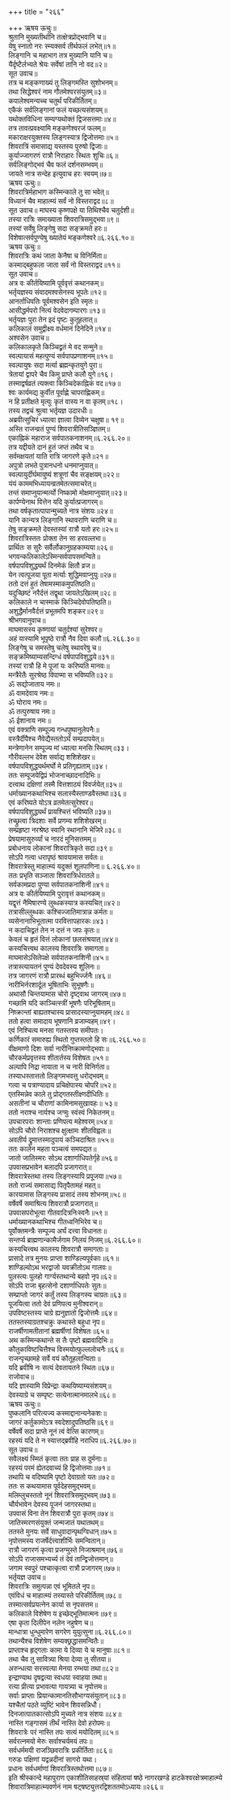 +++
title = "२६६"

+++
ऋषय ऊचुः॥  
श्रुतानि मुख्यतीर्थानि तत्क्षेत्रप्रोद्भवानि च॥  
येषु स्नातो नरः स्म्यक्सर्व तीर्थफलं लभेत्॥१॥  
लिङ्गानि च महाभाग तत्र मुख्यानि यानि च॥  
यैर्दृष्टैर्लभ्यते श्रेयः सर्वेषां तानि नो वद॥२॥  
सूत उवाच॥  
तत्र च मङ्कणाख्यं तु लिङ्गमस्ति सुशोभनम्॥  
तथा सिद्धेश्वरं नाम गौतमेश्वरसंयुतम्॥३॥  
कपालेश्वमन्यच्च चतुर्थं परिकीर्तितम्॥  
एकैकं सर्वलिङ्गानां फलं यच्छत्यसंशयम्॥  
यथोक्तविधिना सम्यग्यथोक्तं द्विजसत्तमाः॥४॥  
तत्र तावत्प्रवक्ष्यामि मङ्कणेश्वरजं फलम्॥  
मकाराक्षरयुक्तस्य लिङ्गस्यात्र द्विजोत्तमाः॥५॥  
शिवरात्रिं समासाद्य यस्तस्य पुरुषो द्विजाः॥  
कुर्याज्जागरणं रात्रौ निराहारः स्थितः शुचिः॥६॥  
सर्वलिङ्गोद्भवं चैव फलं दर्शनसम्भवम्॥  
जायते नात्र सन्देह इत्युवाच हरः स्वयम्॥७॥  
ऋषय ऊचुः॥  
शिवरात्रिर्महाभाग कस्मिन्काले तु सा भवेत्॥  
विध्यानं चैव माहात्म्यं सर्वं नो विस्तराद्वद॥८॥  
सूत उवाच॥ माघस्य कृष्णपक्षे या तिथिश्चैव चतुर्दशी॥  
तस्या रात्रिः समाख्याता शिवरात्रिसमुद्भवा॥९॥  
तस्यां सर्वेषु लिङ्गेषु सदा सङ्क्रमते हरः॥  
विशेषात्सर्वपुण्येषु ख्यातेयं मङ्कणेश्वरे॥६.२६६.१०॥  
ऋषय ऊचुः॥  
शिवरात्रिः कथं जाता केनैषा च विनिर्मिता॥  
कस्माद्बहुफला जाता सर्वं नो विस्तराद्वद॥११॥  
सूत उवाच॥  
अत्र वः कीर्तयिष्यामि पूर्ववृत्तं कथानकम्॥  
भर्तृयज्ञस्य संवादमश्वसेनस्य भूपतेः॥१२॥  
आनर्ताधिपतिः पूर्वमश्वसेन इति स्मृतः॥  
आसीद्धर्मपरो नित्यं वेदवेदागम्पारगः॥१३॥  
भर्तृयज्ञः पुरा तेन इदं पृष्टः कुतूहलात्॥  
कलिकालं समुद्वीक्ष्य वर्धमानं दिनेदिने॥१४॥  
अश्वसेन उवाच॥  
कलिकालकृते किञ्चिद्व्रतं मे वद सन्मुने॥  
स्वल्पायासं महत्पुण्यं सर्वपापप्रणाशनम्॥१५॥  
स्वल्पायुषः सदा मर्त्या ब्रह्मन्कृतयुगे पुरा॥  
त्रेतायां द्वापरे चैव किमु प्राप्ते कलौ युगे॥१६।  
तस्माद्वर्षव्रतं त्यक्त्वा किञ्चिदेकाह्निकं वद॥१७॥  
श्वः कार्यमद्य कुर्वीत पूर्वाह्णे चापराह्णिकम्॥  
न हि प्रतीक्षते मृत्युः कृतं वास्य न वा कृतम्॥१८।  
तस्य तद्वचं श्रुत्वा भर्तृयज्ञ उदारधीः॥  
अब्रवीत्सुचिरं ध्यात्वा ज्ञात्वा दिव्येन चक्षुषा॥ १९॥  
अस्ति राजन्व्रतं पुण्यं शिवरात्रीतिसञ्ज्ञितम्॥  
एकाह्निकं महाराज सर्वपातकनाशनम्॥६.२६६.२०॥  
तत्र यद्दीयते दानं हुतं जप्तं तथैव च॥  
सर्वमक्षयतां याति रात्रि जागरणे कृते॥२१॥  
अपुत्रो लभते पुत्रानधनो धनमाप्नुयात्॥  
स्वल्पायुर्दीर्घमायु्ष्यं शत्रूणां चैव सङ्क्षयम्॥२२॥  
यंयं काममभिध्यायन्व्रतमेतत्समाचरेत्॥  
तन्तं समाप्नुयान्मर्त्यो निष्कामो मोक्षमाप्नुयात्॥२३॥  
कार्पण्येनाथ वित्तेन यदि कुर्यात्प्रजागरम्॥  
तथा वर्षकृतात्पापान्मुच्यते नात्र संशयः॥२४॥  
यानि कान्यत्र लिङ्गानि स्थावराणि चराणि च॥  
तेषु सङ्क्रमते देवस्तस्यां रात्रौ यतो हरः॥२५॥  
शिवरात्रिस्ततः प्रोक्ता तेन सा हरवल्लभा॥  
प्रार्थितः स सुरैः सर्वैर्लोकानुग्रहकाम्यया॥२६॥  
भगवन्कलिकालेऽस्मिन्सर्वपापसमन्विते॥  
वर्षपापविशुद्ध्यर्थं दिनमेकं क्षितौ व्रज॥  
येन त्वत्पूजया पूता मर्त्याः शुद्धिमवाप्नुयुः॥२७॥  
ततो दत्तं हुतं तेषामस्माकमुपतिष्ठति॥  
यदुच्छिष्टं नरैर्दत्तं तद्वृथा जायतेऽखिलम्॥२८॥  
कलिकाले न चास्माकं किञ्चिदेवोपतिष्ठति॥  
अशुद्धैर्मानवैर्दत्तं प्रभूतमपि शङ्कर॥२९॥  
श्रीभगवानुवाच॥  
माघमासस्य कृष्णायां चतुर्दश्यां सुरेश्वर॥  
अहं यास्यामि भूपृष्ठे रात्रौ नैव दिवा कलौ॥६.२६६.३०॥  
लिङ्गेषु च समस्तेषु चलेषु स्थावरेषु च॥  
सङ्क्रमिष्याम्यसन्दिग्धं वर्षपापविशुद्धये॥३१॥  
तस्यां रात्रौ हि मे पूजां यः करिष्यति मानवः॥  
मन्त्रैरेतैः सुरश्रेष्ठ विपाप्मा स भविष्यति॥३२॥  
ॐ सद्योजाताय नमः॥  
ॐ वामदेवाय नमः॥  
ॐ घोराय नमः॥  
ॐ तत्पुरुषाय नमः॥  
ॐ ईशानाय नमः॥  
एवं वक्त्राणि सम्पूज्य गन्धपुष्पानुलेपनैः॥  
वस्त्रैर्दीपैश्च नैवेद्यैस्ततोऽर्घं सम्प्रदापयेत्॥  
मन्त्रेणानेन सम्पूज्य मां ध्यात्वा मनसि स्थितम्॥३३।  
गौरीवल्लभ देवेश सर्वाद्य शशिशेखर॥  
वर्षपापविशुद्ध्यर्थमर्घो मे प्रतिगृह्यताम्॥३४।  
ततः सम्पूजयेद्विप्रं भोजनाच्छादनादिभिः॥  
दत्त्वाथ दक्षिणां तस्मै वित्तशाठ्यं विवर्जयेत्॥३५॥  
धर्माख्यानकथाभिश्च सलास्यैस्ताण्डवैस्तथा॥३६॥  
एवं करिष्यते योऽत्र व्रतमेतत्सुरेश्वर॥  
वर्षपापविशुद्ध्यर्थं प्रायश्चित्तं भविष्यति॥३७॥  
तच्छ्रुत्वा त्रिदशाः सर्वे प्रणम्य शशिशेखरम्॥  
सम्प्रहृष्टा नरश्रेष्ठ स्वानि स्थानानि भेजिरे॥३८॥  
प्रेषयामासुरुर्व्यां च नारदं मुनिसत्तमम्॥  
प्रबोधनाय लोकानां शिवरात्रिकृते सदा॥३९॥  
सोऽपि गत्वा धरापृष्ठं श्रावयामास सर्वतः॥  
शिवरात्रेस्तु माहात्म्यं यदुक्तं शूलपाणिना॥ ६.२६६.४०॥  
ततः प्रभृति सञ्जाता शिवरात्रिर्धरातले॥  
सर्वकामप्रदा पुण्या सर्वपातकनाशिनी॥४१॥  
अत्र वः कीर्तयिष्यामि पुरावृत्तं कथानकम्॥  
यद्वृत्तं नैमिषारण्ये लुब्धकस्यात्र कस्यचित्॥४२॥  
तत्रासील्लुब्धकः कश्चिज्जातिमात्रान्न कर्मतः॥  
व्यसेनानाभिभूतात्मा परवित्तापहारकः॥४३।  
न कदाचिद्व्रतं तेन न दत्तं न जपः कृतः॥  
केवलं च हृतं वित्तं लोकानां छलसंश्रयात्॥४४॥  
कस्यचित्त्वथ कालस्य शिवरात्रिः समागता॥  
माघमासेऽसितेपक्षे सर्वपातकनाशिनी॥४५॥  
तत्रास्त्यायतनं पुण्यं देवदेवस्य शूलिनः॥  
तत्र जागरणं रात्रौ प्रारब्धं बहुभिर्ज्जनैः॥४६॥  
नारीभिर्नरशार्दूल भूषिताभिः सुभूषणैः॥  
अथासौ चिन्तयामास चोरो दृष्ट्वाथ जागरम्॥४७॥  
गच्छामि यदि काञ्चित्स्त्रीं भूषणैः परिभूषिताम्॥  
निष्क्रान्तां बाह्यतश्चास्य प्रासादस्याप्नुयामहम्॥४८॥  
ततो हत्वा समादाय भूषणानि व्रजाम्यहम्॥४९।  
एवं निश्चित्य मनसा गतस्तस्य समीपतः।  
कर्णिकारं समारुह्य स्थितो गुप्तस्ततो हि सः॥६.२६६.५०॥  
वीक्षमाणो दिशः सर्वा नारीनिष्क्रामणोद्भवाः॥  
चौरकर्मप्रवृत्तस्य शीतार्तस्य विशेषतः॥५१॥  
अल्पापि निद्रा नायाता न च नारी विनिर्गता॥  
तस्याधस्तात्ततो लिङ्गमभवत्तु धरोद्भवम्॥  
गत्वा च पत्राण्यादाय प्रचिक्षेपास्य चोपरि॥५२॥  
एतस्मिन्नेव काले तु प्रोद्गतस्तीक्ष्णदीधितिः॥  
असतीनां च चौराणां कामिनामसुखावहः॥ ५३॥  
ततो नराश्च नार्यश्च जग्मुः स्वंस्वं निकेतनम्॥  
उपचारपराः शान्ताः प्रणिपत्य महेश्वरम्॥५४॥  
सोऽपि चौरो निराशश्च क्षुत्क्षामः शीतविह्वलः॥  
अवतीर्य द्रुमात्तस्मादुपायं कञ्चिदाश्रितः॥५५॥  
ततः कालेन महता पञ्चत्वं समपद्यत॥  
जातो जातिस्मरः सोऽथ दशार्णाधिपतेर्गृहे॥५६॥  
उपवासप्रभावेन बलादपि प्रजागरात्॥  
शिवरात्रेस्तथा तस्य लिङ्गस्यापि प्रपूजया॥५७॥  
ततो राज्यं समासाद्य पितृपैतामहं महत्॥  
कारयामास लिङ्गस्य प्रासादं तस्य शोभनम्॥५८॥  
वर्षेवर्षे समाश्रित्य शिवरात्रौ प्रजागरात्॥  
उपवासपरोभूत्वा गीतवादित्रनिःस्वनैः॥५९॥  
धर्माख्यानकथाभिश्च गीतध्वनिभिरेव च॥  
पूर्वोक्तमन्त्रैः सम्पूज्य अर्घं दत्त्वा विधानतः॥  
सन्तर्प्य ब्राह्मणान्कामैर्जगाम निलयं निजम्॥६.२६६.६०॥  
कस्यचित्त्वथ कालस्य शिवरात्रौ समागताः॥  
प्रासादे तत्र मुनयः प्राप्ता शाण्डिल्यपूर्वकाः॥६१॥  
शाण्डिल्योऽथ भरद्वाजो यवक्रीतोऽथ गालवः॥  
पुलस्त्यः पुलहो गार्ग्यस्तथान्ये बहवो नृप॥६२॥  
सोऽपि राजा बृहत्सेनो दशार्णाधिपतेः सुतः॥  
सम्प्राप्तो जागरं कर्तुं तस्य लिङ्गस्य चाग्रतः॥६३॥  
पूजयित्वा ततो देवं प्रणिपत्य मुनीश्वरान्॥  
उपविष्टस्तस्य चाग्रे ह्यनुज्ञातो द्विजोत्तमैः॥६४॥  
ततस्तस्याग्रतश्चक्रुः कथास्ते बहुधा नृप॥  
राजर्षीणामतीतानां ब्रह्मर्षीणां विशेषतः॥६५॥  
अथ कस्मिन्कथान्ते स तैः पृष्टो ब्रह्मवादिभिः॥  
कौतुकाविष्टचित्तैश्च विस्मयोत्फुल्ललोचनैः॥६६॥  
राजन्पृच्छामहे सर्वे वयं कौतूहलान्विताः॥  
यदि ब्रवीषि नः सत्यं देवतायतने स्थितः॥६७॥  
राजोवाच॥  
यदि ज्ञास्यामि विप्रेन्द्राः कथयिष्याम्यसंशयम्॥  
देवस्याग्रे च सम्पृष्टः सत्येनात्मानमालभे॥६८॥  
ऋषय ऊचुः॥  
पुष्कलानि परित्यज्य कस्माद्दानान्यनेकशः॥  
जागरं कर्तुकामोऽत्र स्वदेशादुपतिष्ठसि॥६९॥  
वर्षेवर्षे सदा प्राप्ते नूनं त्वं वेत्सि कारणम्॥  
रहस्यं यदि ते न स्यात्तद्ब्रवीहि नराधिप॥६.२६६.७०॥  
सूत उवाच॥  
सवैलक्ष्यं स्मितं कृत्वा ततः प्राह स दुर्मनाः॥  
रहस्यं परमं ह्येतदवाच्यं हि द्विजोत्तमाः॥७१॥  
तथापि च वदिष्यामि पृष्टो देवाग्रतो यतः॥७२॥  
ततः स कथयामास पूर्वदेहसमुद्भवम्॥  
मलिम्लुचस्ततो नूनं शिवरात्रिसमुद्भवम्॥७३॥  
चौर्यभावेन देवस्य पूजनं जागरस्तथा॥  
उपवासं विना तेन शिवरात्रौ पुरा कृतम्॥७४॥  
जातिस्मरणसंयुक्तं जन्मजातं यथातथम्॥  
ततस्ते मुनयः सर्वे साधुवादान्पृथग्विधान्॥७५॥  
नृपोत्तमस्य राजर्षेर्दत्त्वाशीर्भिः समन्वितान्॥  
रात्रौ जागरणं कृत्वा प्रजग्मुस्ते निजाश्रमान्॥७६॥  
सोऽपि राजासमभ्यर्च्य तं देवं तान्द्विजोत्तमान्॥  
जगाम स्वपुरं पश्चात्कृत्वा रात्रौ प्रजागरम्॥७७॥  
भर्तृयज्ञ उवाच॥  
शिवरात्रिः समुत्पन्ना एवं भूमितले नृप॥  
एवंविधं च माहात्म्यं तस्यास्ते परिकीर्तितम्॥७८॥  
तस्मात्सर्वप्रयत्नेन कार्या स नृपसत्तम॥  
कलिकाले विशेषेण य इच्छेद्भूतिमात्मनः॥७९॥  
एषा कृता दिलीपेन नलेन नहुषेण च॥  
मान्धात्रा धुन्धुमारेण सगरेण युयुत्सुना॥६.२६६.८०॥  
तथान्यैश्च विशेषेण सम्यक्छ्रद्धासमन्वितैः॥  
प्राप्ताश्च हृद्गताः कामा ये दिव्या ये च मानुषाः॥८१॥  
तथा चैव तु सावित्र्या श्रिया देव्या तु सीतया॥  
अरुन्धत्या सरस्वत्या मेनया रम्भया तथा॥८२॥  
इन्द्राण्याथ दृषद्वत्या स्वधया स्वाहया तथा॥  
रत्या प्रीत्या प्रभावत्या गायत्र्या च नृपोत्तम॥  
सर्वाः प्राप्ताः प्रियान्कामानतिसौभाग्यसंयुतान्॥८३॥  
यश्चैतां पठते व्युष्टिं भावेन शिवसन्निधौ।  
दिनजात्पातकात्सोऽपि मुच्यते नात्र संशयः॥८४॥  
नास्ति गङ्गासमं तीर्थं नास्ति देवो हरोपमः॥  
शिवरात्रेः परं नास्ति तपः सत्यं मयोदितम्॥८५॥  
सर्वरत्नमयो मेरुः सर्वाश्चर्यमयं तपः॥  
सर्वधर्ममयी राजञ्छिवरात्रिः प्रकीर्तिताः॥८६॥  
गरुडः पक्षिणां यद्वन्नदीनां सागरो यथा।  
प्रधानः सर्वधर्माणां शिवरात्रिस्तथोत्तमा॥८७॥  
इति श्रीस्कान्दे महापुराण एकाशीतिसाहस्र्यां संहितायां षष्ठे नागरखण्डे हाटकेश्वरक्षेत्रमाहात्म्ये शिवारात्रिमाहात्म्यवर्णनं नाम षट्षष्ट्युत्तरद्विशततमोऽध्यायः॥२६६॥